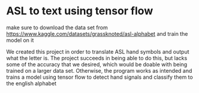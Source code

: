 # ASL to text using tensor flow

make sure to download the data set from https://www.kaggle.com/datasets/grassknoted/asl-alphabet and train the model on it

We created this project in order to translate ASL hand symbols and output what the letter is. The project succeeds in being able to do this, but lacks some of the accuracy that we desired, which would be doable with being trained on a larger data set. Otherwise, the program works as intended and trains a model using tensor flow to detect hand signals and classify them to the english alphabet
